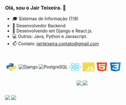 ### Olá, sou o Jair Teixeira. 👋

- 🎓 Sistemas de Informação (7/8)
- 🔭 Desenvolvedor Backend
- 🌱 Desenvolvendo em Django e React.js.
- 💻 Outros: Java, Python e Javascript.
- 📫 Contato: jairteixeira.contato@gmail.com

##

<div style="display: inline_block"><br>
  <img align="center" alt="Python" height="30" width="40" src="https://raw.githubusercontent.com/devicons/devicon/master/icons/python/python-original.svg">
  <img align="center" alt="Django" height="30" width="40" src="https://cdn.jsdelivr.net/gh/devicons/devicon/icons/django/django-plain.svg">
  <img align="center" alt="PostgreSQL" height="30" width="40" src="https://cdn.jsdelivr.net/gh/devicons/devicon/icons/postgresql/postgresql-original.svg">  
  <img align="center" alt="React" height="30" width="40" src="https://raw.githubusercontent.com/devicons/devicon/master/icons/react/react-original.svg">
  <img align="center" alt="Js" height="30" width="40" src="https://raw.githubusercontent.com/devicons/devicon/master/icons/javascript/javascript-plain.svg">
  <img align="center" alt="HTML" height="30" width="40" src="https://raw.githubusercontent.com/devicons/devicon/master/icons/html5/html5-original.svg">
  <img align="center" alt="CSS" height="30" width="40" src="https://raw.githubusercontent.com/devicons/devicon/master/icons/css3/css3-original.svg">
</div> 

##

<div align="center">
  <a href="https://github.com/JairTex">
  <img height="180em" src="https://github-readme-stats.vercel.app/api?username=JairTex&&show_icons=true&include_all_commits=true&count_private=true&theme=algolia"/>
  <img height="180em" src="https://github-readme-stats.vercel.app/api/top-langs/?username=JairTex&layout=compact&langs_count=7&theme=algolia"/>
</div>

##
  
<div>
  <a href="https://www.linkedin.com/in/jair-teixeira-99286318a/" target="_blank"><img src="https://img.shields.io/badge/-LinkedIn-%230077B5?style=for-the-badge&logo=linkedin&logoColor=white" target="_blank"></a> 
  <a href = "mailto:jairteixeira.contato@gmail.com"><img src="	https://img.shields.io/badge/Gmail-D14836?style=for-the-badge&logo=gmail&logoColor=white" target="_blank"></a>
</div>
 
<!--
**JairTex/Jairtex** is a ✨ _special_ ✨ repository because its `README.md` (this file) appears on your GitHub profile.

Here are some ideas to get you started:

- 🔭 I’m currently working on ...
- 🌱 I’m currently learning ...
- 👯 I’m looking to collaborate on ...
- 🤔 I’m looking for help with ...
- 💬 Ask me about ...
- 📫 Contato: jairteixeira.contato@gmail.com
- 😄 Pronouns: ...
- ⚡ Fun fact: ...
-->
